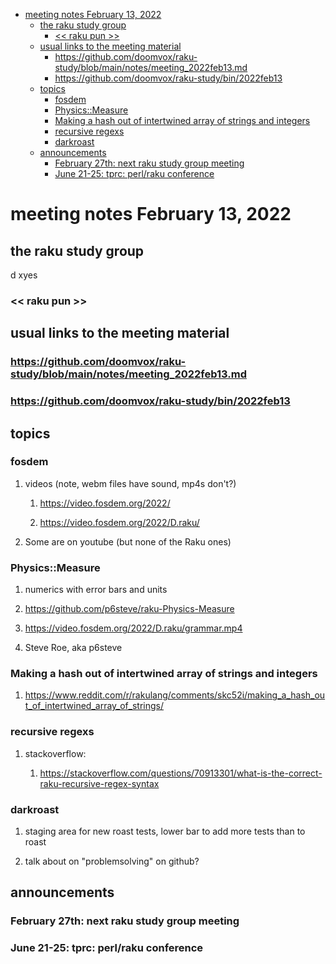- [meeting notes February 13, 2022](#orgfb56e14)
  - [the raku study group](#org745b981)
    - [<< raku pun >>](#org4b04be6)
  - [usual links to the meeting material](#orgca23711)
    - [<https://github.com/doomvox/raku-study/blob/main/notes/meeting_2022feb13.md>](#org5412a3e)
    - [<https://github.com/doomvox/raku-study/bin/2022feb13>](#orgc029f48)
  - [topics](#org68e54dd)
    - [fosdem](#org8a09a68)
    - [Physics::Measure](#org96474de)
    - [Making a hash out of intertwined array of strings and integers](#org6f90127)
    - [recursive regexs](#org8718359)
    - [darkroast](#org5433df5)
  - [announcements](#org8bdc347)
    - [February 27th: next raku study group meeting](#orgaf758b9)
    - [June 21-25: tprc: perl/raku conference](#orgcf43c97)


<a id="orgfb56e14"></a>

# meeting notes February 13, 2022


<a id="org745b981"></a>

## the raku study group

d xyes


<a id="org4b04be6"></a>

### << raku pun >>


<a id="orgca23711"></a>

## usual links to the meeting material


<a id="org5412a3e"></a>

### <https://github.com/doomvox/raku-study/blob/main/notes/meeting_2022feb13.md>


<a id="orgc029f48"></a>

### <https://github.com/doomvox/raku-study/bin/2022feb13>


<a id="org68e54dd"></a>

## topics


<a id="org8a09a68"></a>

### fosdem

1.  videos (note, webm files have sound, mp4s don't?)

    1.  <https://video.fosdem.org/2022/>
    
    2.  <https://video.fosdem.org/2022/D.raku/>

2.  Some are on youtube (but none of the Raku ones)


<a id="org96474de"></a>

### Physics::Measure

1.  numerics with error bars and units

2.  <https://github.com/p6steve/raku-Physics-Measure>

3.  <https://video.fosdem.org/2022/D.raku/grammar.mp4>

4.  Steve Roe, aka p6steve


<a id="org6f90127"></a>

### Making a hash out of intertwined array of strings and integers

1.  <https://www.reddit.com/r/rakulang/comments/skc52i/making_a_hash_out_of_intertwined_array_of_strings/>


<a id="org8718359"></a>

### recursive regexs

1.  stackoverflow:

    1.  <https://stackoverflow.com/questions/70913301/what-is-the-correct-raku-recursive-regex-syntax>


<a id="org5433df5"></a>

### darkroast

1.  staging area for new roast tests, lower bar to add more tests than to roast

2.  talk about on "problemsolving" on github?


<a id="org8bdc347"></a>

## announcements


<a id="orgaf758b9"></a>

### February 27th: next raku study group meeting


<a id="orgcf43c97"></a>

### June 21-25: tprc: perl/raku conference
